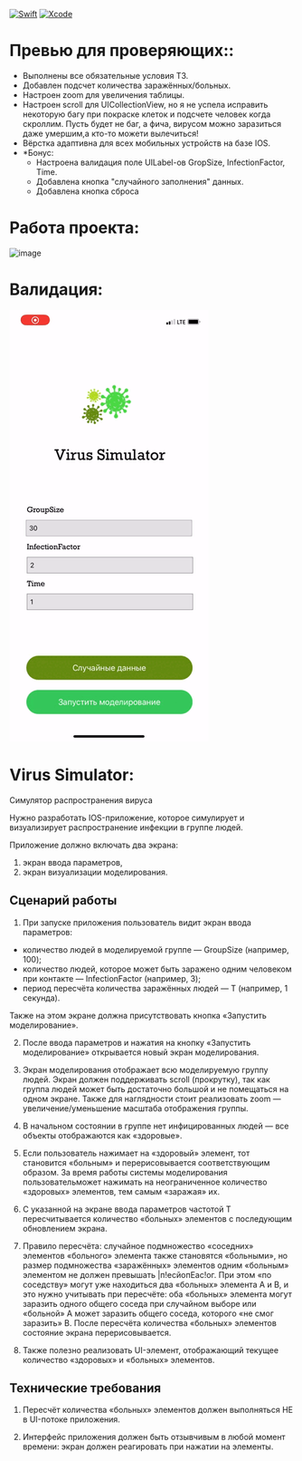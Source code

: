 [![Swift](https://img.shields.io/badge/Swift-5.3-orange.svg)](https://swift.org)
[![Xcode](https://img.shields.io/badge/Xcode-13.2.1-blue.svg)](https://developer.apple.com/xcode)

# Превью для проверяющих::
- Выполнены все обязательные условия ТЗ.
- Добавлен подсчет количества заражённых/больных.
- Настроен zoom для увеличения таблицы.
- Настроен scroll для UICollectionView, но я не успела исправить некоторую багу при покраске клеток и подсчете человек когда скроллим. Пусть будет не баг, а фича, вирусом можно заразиться даже умершим,а кто-то можети вылечиться!
- Вёрстка адаптивна для всех мобильных устройств на базе IOS.
- *Бонус: 
  - Настроена валидация поле UILabel-ов GropSize, InfectionFactor, Time.
  - Добавлена кнопка "случайного заполнения" данных.
  - Добавлена кнопка сброса
# Работа проекта:
![image](https://github.com/yg-margo/vk-virus-simulator/blob/main/gif/virus-gif-1.gif)
# Валидация:
![image](https://github.com/yg-margo/vk-virus-simulator/blob/main/gif/virus-gif-2.gif)

# Virus Simulator:
Симулятор распространения вируса

Нужно разработать IOS-приложение, которое симулирует и визуализирует распространение инфекции в группе людей.

Приложение должно включать два экрана: 
1) экран ввода параметров,
2) экран визуализации моделирования.

## Сценарий работы

1. При запуске приложения пользователь видит экран ввода
параметров:
  - количество людей в моделируемой группе — GroupSize (например, 100);
  - количество людей, которое может быть заражено одним человеком при контакте — InfectionFactor (например, 3);
  - период пересчёта количества заражённых людей — Т (например, 1 секунда).

Также на этом экране должна присутствовать кнопка «Запустить
моделирование».

2. После ввода параметров и нажатия на кнопку «Запустить моделирование» открывается новый экран моделирования.
3. Экран моделирования отображает всю моделируемую группу людей. Экран должен поддерживать scroll (прокрутку), так как группа людей может быть достаточно большой и не помещаться на одном экране. Также для наглядности стоит реализовать zoom — увеличение/уменьшение масштаба отображения группы.
4. В начальном состоянии в группе нет инфицированных людей — все объекты отображаются как «здоровые».
5. Если пользователь нажимает на «здоровый» элемент, тот становится «больным» и перерисовывается соответствующим образом. За время работы системы моделирования пользовательможет нажимать на неограниченное количество «здоровых» элементов, тем самым «заражая» их. 

6. С указанной на экране ввода параметров частотой Т
пересчитывается количество «больных» элементов с последующим
обновлением экрана.

7. Правило пересчёта: случайное подмножество «соседних» элементов
«больного» элемента также становятся «больными», но размер
подмножества «заражённых» элементов одним «больным»
элементом не должен превышать |п!есйопЕас!ог. При этом «по
соседству» могут уже находиться два «больных» элемента А и В, и
это нужно учитывать при пересчёте: оба «больных» элемента могут
заразить одного общего соседа при случайном выборе или
«больной» А может заразить общего соседа, которого «не смог
заразить» В. После пересчёта количества «больных» элементов
состояние экрана перерисовывается.

8. Также полезно реализовать UI-элемент, отображающий текущее
количество «здоровых» и «больных» элементов.

## Технические требования

1. Пересчёт количества «больных» элементов должен
выполняться НЕ в UI-потоке приложения.

2. Интерфейс приложения должен быть отзывчивым в любой момент
времени: экран должен реагировать при нажатии на элементы.

